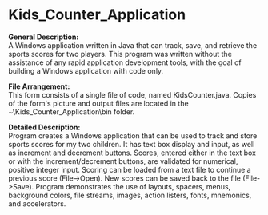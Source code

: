 # Kids_Counter_Application

**General Description:**<br>
A Windows application written in Java that can track, save, and retrieve the sports scores for two players.
This program was written without the assistance of any rapid application development tools, with the goal of
building a Windows application with code only.

**File Arrangement:**<br>
This form consists of a single file of code, named KidsCounter.java.  Copies of the form's picture and output 
files are located in the ~\Kids_Counter_Application\bin folder.

**Detailed Description:**<br>
Program creates a Windows application that can be used to track and store sports scores for my
two children.  It has text box display and input, as well as increment and decrement
buttons.  Scores, entered either in the text box or with the increment/decrement buttons, are 
validated for numerical, positive integer input.  Scoring can be loaded from a text file to 
continue a previous score (File->Open).  New scores can be saved back to the file (File->Save).  Program 
demonstrates the use of layouts, spacers, menus, background colors, file streams, 
images, action listers, fonts, mnemonics, and accelerators.

